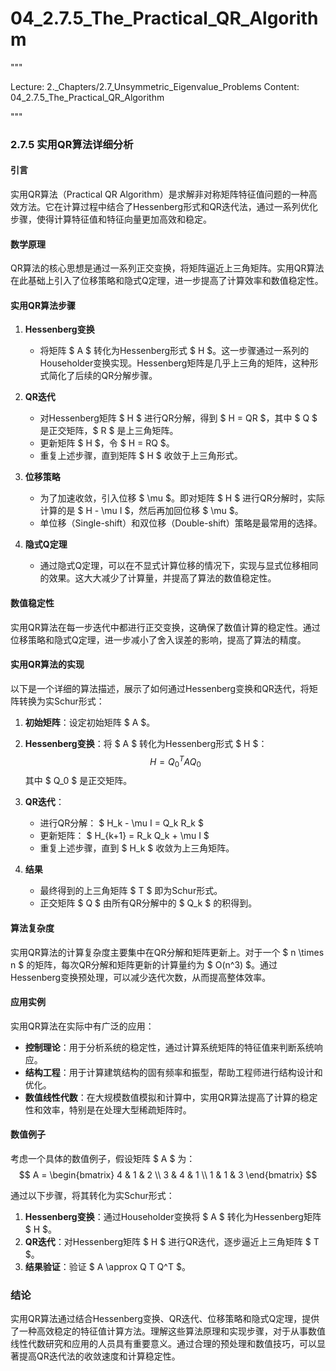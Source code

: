 # 04_2.7.5_The_Practical_QR_Algorithm

"""

Lecture: 2._Chapters/2.7_Unsymmetric_Eigenvalue_Problems
Content: 04_2.7.5_The_Practical_QR_Algorithm

"""

### 2.7.5 实用QR算法详细分析

#### 引言
实用QR算法（Practical QR Algorithm）是求解非对称矩阵特征值问题的一种高效方法。它在计算过程中结合了Hessenberg形式和QR迭代法，通过一系列优化步骤，使得计算特征值和特征向量更加高效和稳定。

#### 数学原理
QR算法的核心思想是通过一系列正交变换，将矩阵逼近上三角矩阵。实用QR算法在此基础上引入了位移策略和隐式Q定理，进一步提高了计算效率和数值稳定性。

#### 实用QR算法步骤

1. **Hessenberg变换**
   - 将矩阵 $ A $ 转化为Hessenberg形式 $ H $。这一步骤通过一系列的Householder变换实现。Hessenberg矩阵是几乎上三角的矩阵，这种形式简化了后续的QR分解步骤。
   
2. **QR迭代**
   - 对Hessenberg矩阵 $ H $ 进行QR分解，得到 $ H = QR $，其中 $ Q $ 是正交矩阵，$ R $ 是上三角矩阵。
   - 更新矩阵 $ H $，令 $ H = RQ $。
   - 重复上述步骤，直到矩阵 $ H $ 收敛于上三角形式。
   
3. **位移策略**
   - 为了加速收敛，引入位移 $ \mu $。即对矩阵 $ H $ 进行QR分解时，实际计算的是 $ H - \mu I $，然后再加回位移 $ \mu $。
   - 单位移（Single-shift）和双位移（Double-shift）策略是最常用的选择。

4. **隐式Q定理**
   - 通过隐式Q定理，可以在不显式计算位移的情况下，实现与显式位移相同的效果。这大大减少了计算量，并提高了算法的数值稳定性。

#### 数值稳定性
实用QR算法在每一步迭代中都进行正交变换，这确保了数值计算的稳定性。通过位移策略和隐式Q定理，进一步减小了舍入误差的影响，提高了算法的精度。

#### 实用QR算法的实现

以下是一个详细的算法描述，展示了如何通过Hessenberg变换和QR迭代，将矩阵转换为实Schur形式：

1. **初始矩阵**：设定初始矩阵 $ A $。
2. **Hessenberg变换**：将 $ A $ 转化为Hessenberg形式 $ H $：
   $$
   H = Q_0^T A Q_0
   $$
   其中 $ Q_0 $ 是正交矩阵。
   
3. **QR迭代**：
   - 进行QR分解： $ H_k - \mu I = Q_k R_k $
   - 更新矩阵： $ H_{k+1} = R_k Q_k + \mu I $
   - 重复上述步骤，直到 $ H_k $ 收敛为上三角矩阵。
   
4. **结果**
   - 最终得到的上三角矩阵 $ T $ 即为Schur形式。
   - 正交矩阵 $ Q $ 由所有QR分解中的 $ Q_k $ 的积得到。

#### 算法复杂度
实用QR算法的计算复杂度主要集中在QR分解和矩阵更新上。对于一个 $ n \times n $ 的矩阵，每次QR分解和矩阵更新的计算量约为 $ O(n^3) $。通过Hessenberg变换预处理，可以减少迭代次数，从而提高整体效率。

#### 应用实例
实用QR算法在实际中有广泛的应用：
- **控制理论**：用于分析系统的稳定性，通过计算系统矩阵的特征值来判断系统响应。
- **结构工程**：用于计算建筑结构的固有频率和振型，帮助工程师进行结构设计和优化。
- **数值线性代数**：在大规模数值模拟和计算中，实用QR算法提高了计算的稳定性和效率，特别是在处理大型稀疏矩阵时。

#### 数值例子
考虑一个具体的数值例子，假设矩阵 $ A $ 为：
$$ 
A = \begin{bmatrix}
4 & 1 & 2 \\
3 & 4 & 1 \\
1 & 1 & 3
\end{bmatrix}
$$

通过以下步骤，将其转化为实Schur形式：

1. **Hessenberg变换**：通过Householder变换将 $ A $ 转化为Hessenberg矩阵 $ H $。
2. **QR迭代**：对Hessenberg矩阵 $ H $ 进行QR迭代，逐步逼近上三角矩阵 $ T $。
3. **结果验证**：验证 $ A \approx Q T Q^T $。

### 结论
实用QR算法通过结合Hessenberg变换、QR迭代、位移策略和隐式Q定理，提供了一种高效稳定的特征值计算方法。理解这些算法原理和实现步骤，对于从事数值线性代数研究和应用的人员具有重要意义。通过合理的预处理和数值技巧，可以显著提高QR迭代法的收敛速度和计算稳定性。
